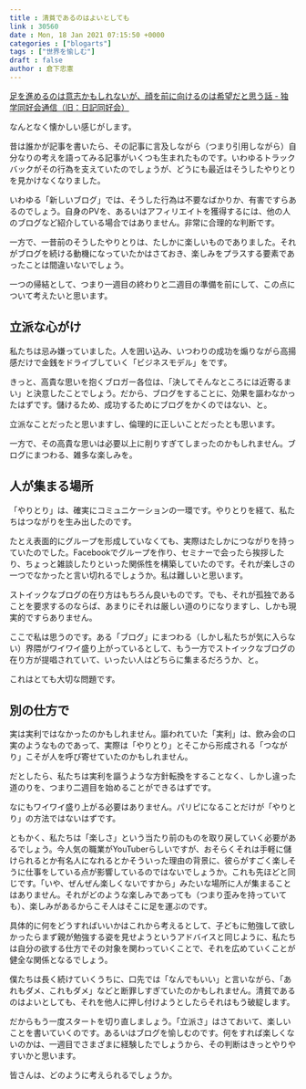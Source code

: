 ```yaml
---
title : 清貧であるのはよいとしても
link : 30560
date : Mon, 18 Jan 2021 07:15:50 +0000
categories : ["blogarts"]
tags : ["世界を愉しむ"]
draft : false
author : 倉下忠憲
---
```


<a href="https://diarist.substack.com/p/cfd">足を進めるのは意志かもしれないが、顔を前に向けるのは希望だと思う話 - 独学同好会通信（旧：日記同好会）</a>

なんとなく懐かしい感じがします。

昔は誰かが記事を書いたら、その記事に言及しながら（つまり引用しながら）自分なりの考えを語ってみる記事がいくつも生まれたものです。いわゆるトラックバックがその行為を支えていたのでしょうが、どうにも最近はそうしたやりとりを見かけなくなりました。

いわゆる「新しいブログ」では、そうした行為は不要なばかりか、有害ですらあるのでしょう。自身のPVを、あるいはアフィリエイトを獲得するには、他の人のブログなど紹介している場合ではありません。非常に合理的な判断です。

一方で、一昔前のそうしたやりとりは、たしかに楽しいものでありました。それがブログを続ける動機になっていたかはさておき、楽しみをプラスする要素であったことは間違いないでしょう。

一つの帰結として、つまり一週目の終わりと二週目の準備を前にして、この点について考えたいと思います。

<h2>立派な心がけ</h2>

私たちは忌み嫌っていました。人を囲い込み、いつわりの成功を煽りながら高揚感だけで金銭をドライブしていく「ビジネスモデル」をです。

きっと、高貴な思いを抱くブロガー各位は、「決してそんなところには近寄るまい」と決意したことでしょう。だから、ブログをすることに、効果を謳わなかったはずです。儲けるため、成功するためにブログをかくのではない、と。

立派なことだったと思いますし、倫理的に正しいことだったとも思います。

一方で、その高貴な思いは必要以上に削りすぎてしまったのかもしれません。ブログにまつわる、雑多な楽しみを。

<h2>人が集まる場所</h2>

「やりとり」は、確実にコミュニケーションの一環です。やりとりを経て、私たちはつながりを生み出したのです。

たとえ表面的にグループを形成していなくても、実際はたしかにつながりを持っていたのでした。Facebookでグループを作り、セミナーで会ったら挨拶したり、ちょっと雑談したりといった関係性を構築していたのです。それが楽しさの一つでなかったと言い切れるでしょうか。私は難しいと思います。

ストイックなブログの在り方はもちろん良いものです。でも、それが孤独であることを要求するのならば、あまりにそれは厳しい道のりになりますし、しかも現実的ですらありません。

ここで私は思うのです。ある「ブログ」にまつわる（しかし私たちが気に入らない）界隈がワイワイ盛り上がっているとして、もう一方でストイックなブログの在り方が提唱されていて、いったい人はどちらに集まるだろうか、と。

これはとても大切な問題です。

<h2>別の仕方で</h2>

実は実利ではなかったのかもしれません。謳われていた「実利」は、飲み会の口実のようなものであって、実際は「やりとり」とそこから形成される「つながり」こそが人を呼び寄せていたのかもしれません。

だとしたら、私たちは実利を謳うような方針転換をすることなく、しかし違った道のりを、つまり二週目を始めることができるはずです。

なにもワイワイ盛り上がる必要はありません。パリピになることだけが「やりとり」の方法ではないはずです。

ともかく、私たちは「楽しさ」という当たり前のものを取り戻していく必要があるでしょう。今人気の職業がYouTuberらしいですが、おそらくそれは手軽に儲けられるとか有名人になれるとかそういった理由の背景に、彼らがすごく楽しそうに仕事をしている点が影響しているのではないでしょうか。これも先ほどと同じです。「いや、ぜんぜん楽しくないですから」みたいな場所に人が集まることはありません。それがどのような楽しみであっても（つまり歪みを持っていても）、楽しみがあるからこそ人はそこに足を運ぶのです。

具体的に何をどうすればいいかはこれから考えるとして、子どもに勉強して欲しかったらまず親が勉強する姿を見せようというアドバイスと同じように、私たちは自分の欲する仕方でその対象を関わっていくことで、それを広めていくことが健全な関係となるでしょう。

僕たちは長く続けていくうちに、口先では「なんでもいい」と言いながら、「あれもダメ、これもダメ」などと断罪しすぎていたのかもしれません。清貧であるのはよいとしても、それを他人に押し付けようとしたらそれはもう破綻します。

だからもう一度スタートを切り直しましょう。「立派さ」はさておいて、楽しいことを書いていくのです。あるいはブログを愉しむのです。何をすれば楽しくないのかは、一週目でさまざまに経験したでしょうから、その判断はきっとやりやすいかと思います。

皆さんは、どのように考えられるでしょうか。